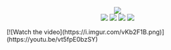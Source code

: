 <p align="center">
	<img src="http://home.pyusoft.com:5679/render">
	<br>
	<a href="http://home.pyusoft.com:5679/left"><img src="https://pyusoft.com/icons/left.webp"></a>
	<a href="http://home.pyusoft.com:5679/down"><img src="https://pyusoft.com/icons/down.webp"></a>
	<a href="http://home.pyusoft.com:5679/up"><img src="https://pyusoft.com/icons/up.webp"></a>
	<a href="http://home.pyusoft.com:5679/right"><img src="https://pyusoft.com/icons/right.webp"></a>
</p>
[![Watch the video](https://i.imgur.com/vKb2F1B.png)](https://youtu.be/vt5fpE0bzSY)
